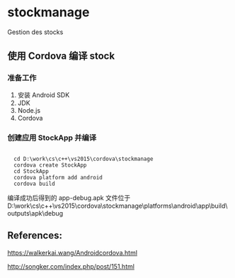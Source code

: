# stockmanage
Gestion des stocks


## 使用 Cordova 编译 stock

### 准备工作
1. 安装 Android SDK
2. JDK
3. Node.js
4. Cordova

### 创建应用 StockApp 并编译

<code>
  cd D:\work\cs\c++\vs2015\cordova\stockmanage
  cordova create StockApp
  cd StockApp
  cordova platform add android
  cordova build
</code>

编译成功后得到的 app-debug.apk 文件位于
D:\work\cs\c++\vs2015\cordova\stockmanage\platforms\android\app\build\outputs\apk\debug




## References:

https://walkerkai.wang/Androidcordova.html

http://songker.com/index.php/post/151.html

